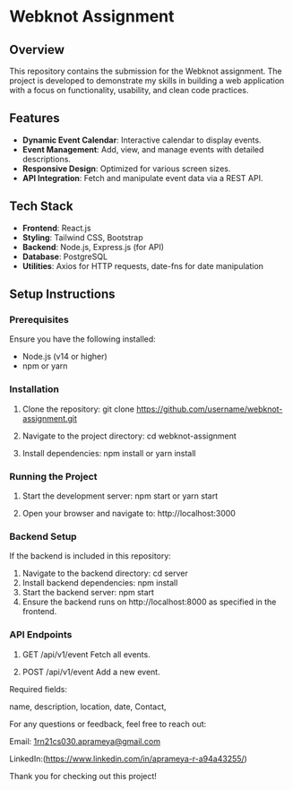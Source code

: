 # Webknot Assignment

## Overview

This repository contains the submission for the Webknot assignment. The project is developed to demonstrate my skills in building a web application with a focus on functionality, usability, and clean code practices.

## Features

- **Dynamic Event Calendar**: Interactive calendar to display events.
- **Event Management**: Add, view, and manage events with detailed descriptions.
- **Responsive Design**: Optimized for various screen sizes.
- **API Integration**: Fetch and manipulate event data via a REST API.

## Tech Stack

- **Frontend**: React.js
- **Styling**: Tailwind CSS, Bootstrap
- **Backend**: Node.js, Express.js (for API)
- **Database**: PostgreSQL
- **Utilities**: Axios for HTTP requests, date-fns for date manipulation

## Setup Instructions

### Prerequisites

Ensure you have the following installed:
- Node.js (v14 or higher)
- npm or yarn

### Installation

1. Clone the repository:
git clone https://github.com/username/webknot-assignment.git

2. Navigate to the project directory:
cd webknot-assignment

4. Install dependencies:
npm install
or
yarn install

### Running the Project

1. Start the development server:
npm start
or
yarn start

3. Open your browser and navigate to:
http://localhost:3000

### Backend Setup
If the backend is included in this repository:

1. Navigate to the backend directory:
cd server
2. Install backend dependencies:
npm install
3. Start the backend server:
npm start
4. Ensure the backend runs on http://localhost:8000 as specified in the frontend.
### API Endpoints

1. GET /api/v1/event
Fetch all events.

2. POST /api/v1/event
Add a new event.

Required fields:

name,
description,
location,
date,
Contact,

For any questions or feedback, feel free to reach out:

Email: 1rn21cs030.aprameya@gmail.com

LinkedIn:(https://www.linkedin.com/in/aprameya-r-a94a43255/)

Thank you for checking out this project!
